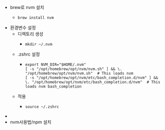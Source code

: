 - brew로 nvm 설치
	- ```shell
	  brew install nvm
	  ```
- 환경변수 설정
	- 디렉토리 생성
		- ```shell
		  mkdir ~/.nvm
		  ```
	- .zshrc 설정
		- ```shell
		  export NVM_DIR="$HOME/.nvm"
		  [ -s "/opt/homebrew/opt/nvm/nvm.sh" ] && \. "/opt/homebrew/opt/nvm/nvm.sh"  # This loads nvm
		  [ -s "/opt/homebrew/opt/nvm/etc/bash_completion.d/nvm" ] && \. "/opt/homebrew/opt/nvm/etc/bash_completion.d/nvm"  # This loads nvm bash_completion
		  ```
	- 적용
		- ```shell
		  source ~/.zshrc
		  ```
-
- nvm사용법/npm 설치